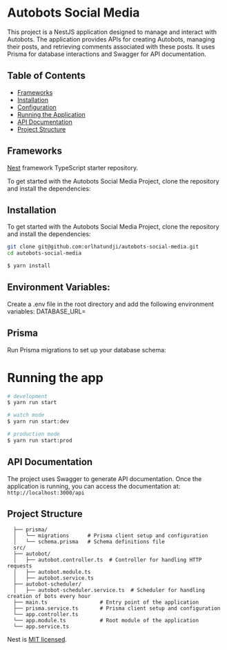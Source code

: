 # Autobots Social Media

This project is a NestJS application designed to manage and interact with Autobots.
The application provides APIs for creating Autobots, managing their posts, 
and retrieving comments associated with these posts. 
It uses Prisma for database interactions and Swagger for API documentation.

## Table of Contents

- [Frameworks](#frameworks)
- [Installation](#installation)
- [Configuration](#configuration)
- [Running the Application](#running-the-application)
- [API Documentation](#api-documentation)
- [Project Structure](#project-structure)

## Frameworks
[Nest](https://github.com/nestjs/nest) framework TypeScript starter repository.

To get started with the Autobots Social Media Project, clone the repository and install the dependencies:

## Installation

To get started with the Autobots Social Media Project, clone the repository and install the dependencies:

```bash
git clone git@github.com:orlhatundji/autobots-social-media.git
cd autobots-social-media
```

```bash
$ yarn install
```

## Environment Variables:
Create a .env file in the root directory and add the following environment variables:
DATABASE_URL=

## Prisma
Run Prisma migrations to set up your database schema:

# Running the app

```bash
# development
$ yarn run start

# watch mode
$ yarn run start:dev

# production mode
$ yarn run start:prod
```

## API Documentation
The project uses Swagger to generate API documentation. 
Once the application is running, you can access the documentation at:
```http://localhost:3000/api```

## Project Structure
```
  ├── prisma/
  │   └── migrations      # Prisma client setup and configuration
  │   └── schema.prisma   # Schema definitions file
  src/
  ├── autobot/
  │   ├── autobot.controller.ts  # Controller for handling HTTP requests
  │   ├── autobot.module.ts      
  │   ├── autobot.service.ts     
  ├── autobot-scheduler/
  │   ├── autobot-scheduler.service.ts  # Scheduler for handling creation of bots every hour
  ├── main.ts                 # Entry point of the application
  ├── prisma.service.ts       # Prisma client setup and configuration
  └── app.controller.ts              
  └── app.module.ts           # Root module of the application 
  └── app.service.ts             
```
Nest is [MIT licensed](LICENSE).
